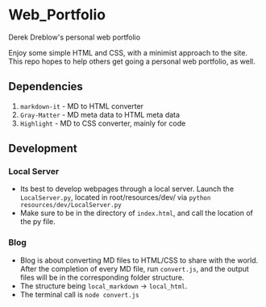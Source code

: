 # Web_Portfolio

Derek Dreblow's personal web portfolio

Enjoy some simple HTML and CSS, with a minimist approach to the site. This repo hopes to help others get going a personal web portfolio, as well.

## Dependencies
1) `markdown-it` - MD to HTML converter
2) `Gray-Matter` - MD meta data to HTML meta data
3) `Highlight`   - MD to CSS converter, mainly for code

## Development
### Local Server
* Its best to develop webpages through a local server. Launch the `LocalServer.py`, located in root/resources/dev/ via `python resources/dev/LocalServer.py`
* Make sure to be in the directory of `index.html`, and call the location of the py file. 

### Blog
* Blog is about converting MD files to HTML/CSS to share with the world. After the completion of every MD file, run `convert.js`, and the output files will be in the corresponding folder structure.
* The structure being `local_markdown` -> `local_html`.
* The terminal call is `node convert.js`
